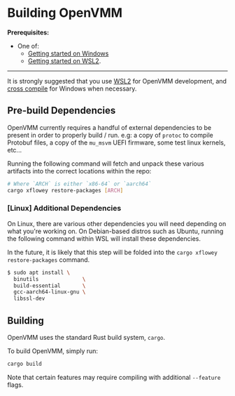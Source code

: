 # Building OpenVMM

**Prerequisites:**

- One of:
  - [Getting started on Windows](../getting_started.md)
  - [Getting started on WSL2](../getting_started_wsl.md).

* * *

It is strongly suggested that you use [WSL2](../getting_started_wsl.md)
for OpenVMM development, and [cross compile](../openhcl/cross_compile.md)
for Windows when necessary.

## Pre-build Dependencies

OpenVMM currently requires a handful of external dependencies to be present in
order to properly build / run. e.g: a copy of `protoc` to compile Protobuf
files, a copy of the `mu_msvm` UEFI firmware, some test linux kernels, etc...

Running the following command will fetch and unpack these various artifacts into
the correct locations within the repo:

```sh
# Where `ARCH` is either `x86-64` or `aarch64`
cargo xflowey restore-packages [ARCH]
```

### [Linux] Additional Dependencies

On Linux, there are various other dependencies you will need depending on what
you're working on. On Debian-based distros such as Ubuntu, running the following
command within WSL will install these dependencies.

In the future, it is likely that this step will be folded into the
`cargo xflowey restore-packages` command.

```bash
$ sudo apt install \
  binutils              \
  build-essential       \
  gcc-aarch64-linux-gnu \
  libssl-dev
```

## Building

OpenVMM uses the standard Rust build system, `cargo`.

To build OpenVMM, simply run:

```sh
cargo build
```

Note that certain features may require compiling with additional `--feature`
flags.
